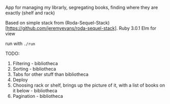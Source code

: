 App for managing my librarly, segregating books, finding where they are exactly (shelf and rack)

Based on simple stack from (Roda-Sequel-Stack)[https://github.com/jeremyevans/roda-sequel-stack].
Ruby 3.0.1
Elm for view

run with `./run`

TODO:
1. Filtering - bibliotheca
2. Sorting - bibliotheca
3. Tabs for other stuff than bibliotheca
4. Deploy
5. Choosing rack or shelf, brings up the picture of it, with a list of books on it below - bibliotheca
6. Pagination - bibliotheca
